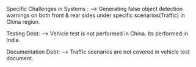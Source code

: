 Specific Challenges in Systems :
   --> Generating false object detection warnings on both front & rear sides under specific scenarios(Traffic) in China region.

Testing Debt:
   --> Vehicle test is not performed in China. Its performed in India.

Documentation Debt:
   --> Traffic scenarios are not covered in vehicle test document.
  
